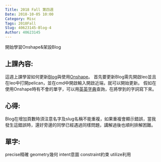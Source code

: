 ```yaml
---
Title: 2018 Fall 第四週
Date: 2018-10-05 10:00
Category: Misc
Tags: 2018Fall
Slug: 40623145-Blog-4
Author: 40623145
---
```


開始學習Onshape&架設Blog

<!-- PELICAN_END_SUMMARY -->

上課內容:
----


這週上課學習如何更新[Blog](https://mdecadp2018.github.io/site-40623145/blog/index.html)與使用[Onshape](https://cad.onshape.com/documents?resourceType=filter&nodeId=1)。
首先要更新Blog需先開啟leo並且在leo中打開pelican，並在cmd中開啟輸入開啟近端，就可以開始更新。
假如在使用Onshape時有不會的單字，可以用[英英字典](https://www.merriam-webster.com/)查詢，在將學到的字詞寫下來。

心得:
----


Blog在增加頁數時須注意名字及slug名稱不能重複，如果重複會顯示錯誤，當我發生這錯誤時，還好旁邊的同學已經遇過同樣問題，講解過後也順利排解困難。

單字:
----


precise精確
geometry幾何
intent意圖
constraint約束
utilize利用